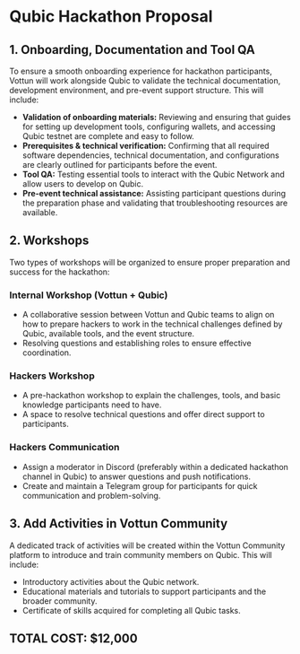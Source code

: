# Qubic Hackathon Proposal

## 1. Onboarding, Documentation and Tool QA

To ensure a smooth onboarding experience for hackathon participants, Vottun will work alongside Qubic to validate the technical documentation, development environment, and pre-event support structure. This will include:

- **Validation of onboarding materials:** Reviewing and ensuring that guides for setting up development tools, configuring wallets, and accessing Qubic testnet are complete and easy to follow.
- **Prerequisites & technical verification:** Confirming that all required software dependencies, technical documentation, and configurations are clearly outlined for participants before the event.
- **Tool QA:** Testing essential tools to interact with the Qubic Network and allow users to develop on Qubic.
- **Pre-event technical assistance:** Assisting participant questions during the preparation phase and validating that troubleshooting resources are available.

## 2. Workshops

Two types of workshops will be organized to ensure proper preparation and success for the hackathon:

### Internal Workshop (Vottun + Qubic)

- A collaborative session between Vottun and Qubic teams to align on how to prepare hackers to work in the technical challenges defined by Qubic, available tools, and the event structure.
- Resolving questions and establishing roles to ensure effective coordination.

### Hackers Workshop

- A pre-hackathon workshop to explain the challenges, tools, and basic knowledge participants need to have.
- A space to resolve technical questions and offer direct support to participants.

### Hackers Communication

- Assign a moderator in Discord (preferably within a dedicated hackathon channel in Qubic) to answer questions and push notifications.
- Create and maintain a Telegram group for participants for quick communication and problem-solving.

## 3. Add Activities in Vottun Community

A dedicated track of activities will be created within the Vottun Community platform to introduce and train community members on Qubic. This will include:

- Introductory activities about the Qubic network.
- Educational materials and tutorials to support participants and the broader community.
- Certificate of skills acquired for completing all Qubic tasks.

## TOTAL COST: $12,000
